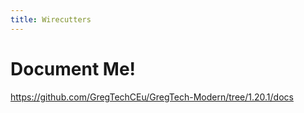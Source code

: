 ```yaml
---
title: Wirecutters
---
```



# Document Me!

<https://github.com/GregTechCEu/GregTech-Modern/tree/1.20.1/docs>